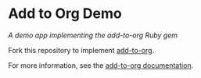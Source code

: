 # Add to Org Demo

*A demo app implementing the add-to-org Ruby gem*

Fork this repository to implement [add-to-org](https://github.com/benbalter/add-to-org).

For more information, see the [add-to-org documentation](https://github.com/benbalter/add-to-org).
